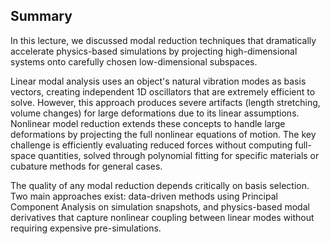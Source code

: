 ## Summary
In this lecture, we discussed modal reduction techniques that dramatically accelerate physics-based simulations by projecting high-dimensional systems onto carefully chosen low-dimensional subspaces.

Linear modal analysis uses an object's natural vibration modes as basis vectors, creating independent 1D oscillators that are extremely efficient to solve. However, this approach produces severe artifacts (length stretching, volume changes) for large deformations due to its linear assumptions.
Nonlinear model reduction extends these concepts to handle large deformations by projecting the full nonlinear equations of motion. The key challenge is efficiently evaluating reduced forces without computing full-space quantities, solved through polynomial fitting for specific materials or cubature methods for general cases.

The quality of any modal reduction depends critically on basis selection. Two main approaches exist: data-driven methods using Principal Component Analysis on simulation snapshots, and physics-based modal derivatives that capture nonlinear coupling between linear modes without requiring expensive pre-simulations.
